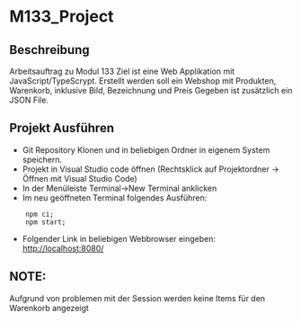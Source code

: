 # M133_Project

## Beschreibung
Arbeitsauftrag zu Modul 133
Ziel ist eine Web Applikation mit JavaScript/TypeScrypt.
Erstellt werden soll ein Webshop mit Produkten, Warenkorb, inklusive Bild, Bezeichnung und Preis
Gegeben ist zusätzlich ein JSON File.

## Projekt Ausführen
- Git Repository Klonen und in beliebigen Ordner in eigenem System speichern.
- Projekt in Visual Studio code öffnen (Rechtsklick auf Projektordner -> Öffnen mit Visual Studio Code)
- In der Menüleiste Terminal->New Terminal anklicken
- Im neu geöffneten Terminal folgendes Ausführen:
````
    npm ci;
    npm start;
````
- Folgender Link in beliebigen Webbrowser eingeben:
<http://localhost:8080/>

## NOTE:

Aufgrund von problemen mit der Session werden keine Items für den Warenkorb angezeigt
